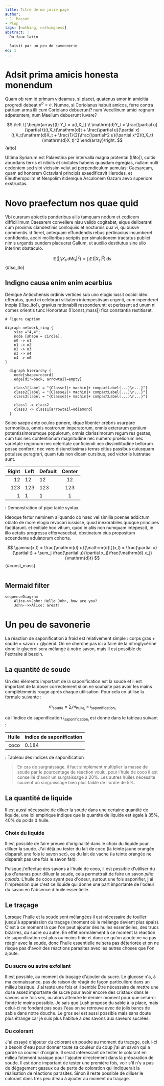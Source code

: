 ```yaml
---
title: Titre de ma jolie page
author:
- J. Massot
- Plop
tags: [nothing, nothingness]
abstract: |
  Du faux latin 

  Suivit par un peu de savonnerie
eq: 1
...
```


# Adsit prima amicis honesta monendum

Quam ob rem id primum videamus, si placet, quatenus amor in amicitia progredi debeat $a^b = c$. Numne, si Coriolanus habuit amicos, ferre contra patriam arma illi cum Coriolano debuerunt? num Vecellinum amici regnum adpetentem, num Maelium debuerunt iuvare?

$$
  \left \{ \begin{array}{l}
    Y_t = u(t,X_t) \\
    \mathrm{d}Y_t = \frac{\partial u}{\partial t}(t,X_t)\mathrm{d}t + \frac{\partial u}{\partial x}(t,X_t)\mathrm{d}X_t + \frac{1}{2}\frac{\partial^2 u}{\partial x^2}(t,X_t)(\mathrm{d}X_t)^2
  \end{array}\right.
$${#ito}

Ultima Syriarum est Palaestina per intervalla magna protentai ([!ito]), cultis abundans terris et nitidis et civitates habens quasdam egregias, nullam nulli cedentem sed sibi vicissim velut ad perpendiculum aemulas: Caesaream, quam ad honorem Octaviani principis exaedificavit Herodes, et Eleutheropolim et Neapolim itidemque Ascalonem Gazam aevo superiore exstructas.

# Novo praefectum nos quae quid

Vbi curarum abiectis ponderibus aliis tamquam nodum et codicem difficillimum Caesarem convellere nisu valido cogitabat, eique deliberanti cum proximis clandestinis conloquiis et nocturnis qua vi, quibusve commentis id fieret, antequam effundendis rebus pertinacius incumberet confidentia, acciri mollioribus scriptis per simulationem tractatus publici nimis urgentis eundem placuerat Gallum, ut auxilio destitutus sine ullo interiret obstaculo.

$$
  \mathbb{E}\left (\left | \int_I X_s\,\mathrm{d}W_s \right |^2 \right) = \int_I \mathbb{E}(| X_s |^2 )\,\mathrm{d}s
$${#iso_ito}

## Indigno causa enim enim acerbius

Denique Antiochensis ordinis vertices sub uno elogio iussit occidi ideo efferatus, quod ei celebrari vilitatem intempestivam urgenti, cum inpenderet inopia ([!iso_ito]), gravius rationabili responderunt; et perissent ad unum ni comes orientis tunc Honoratus ([!const_mass]) fixa constantia restitisset.

```{ .dot renderer=neato caption="Titre de ma figure" }
# Figure caption

digraph network_ring {
	size ="4,4";
	node [shape = circle];
	n0 -> n1
	n1 -> n2
	n2 -> n3
	n3 -> n4
	n4 -> n0
}
```

```{ .dot renderer="dot -Gweight=5.0" caption="Diagramme UML" }
  digraph hierarchy {
    node[shape=record]
    edge[dir=back, arrowtail=empty]

    class1[label = "{Classe1|+ machin|+ compactLabel(...)\n...}"]
    class2[label = "{Classe2|+ machin|+ compactLabel(...)\n...}"]
    class3[label = "{Classe3|+ machin|+ compactLabel(...)\n...}"]

    class1 -> class2
    class3 -> class1[arrowtail=odiamond]
  }
```


Soleo saepe ante oculos ponere, idque libenter crebris usurpare sermonibus, omnis nostrorum imperatorum, omnis exterarum gentium potentissimorumque populorum, omnis clarissimorum regum res gestas, cum tuis nec contentionum magnitudine nec numero proeliorum nec varietate regionum nec celeritate conficiendi nec dissimilitudine bellorum posse conferri; nec vero disiunctissimas terras citius passibus cuiusquam potuisse peragrari, quam tuis non dicam cursibus, sed victoriis lustratae sunt.

| Right | Left | Default | Center |
|------:|:-----|---------|:------:|
|   12  |  12  |    12   |    12  |
|  123  |  123 |   123   |   123  |
|    1  |    1 |     1   |     1  |

  : Demonstration of pipe table syntax.

Ideoque fertur neminem aliquando ob haec vel similia poenae addictum oblato de more elogio revocari iussisse, quod inexorabiles quoque principes factitarunt. et exitiale hoc vitium, quod in aliis non numquam intepescit, in illo aetatis progressu effervescebat, obstinatum eius propositum accendente adulatorum cohorte.

$$
  \gamma(x,t) = \frac{\mathrm{d} u}{\mathrm{d}t}(x,t) = \frac{\partial u}{\partial t} + \sum_j \frac{\partial u}{\partial x_j}\frac{\mathrm{d} x_j}{\mathrm{d}t}
$${#const_mass}

```{ include=Makefile .numberLines .lineAnchors .Makefile from=15 to=23 }

```

## Mermaid filter

```{ .mermaid caption="Diagramme UML séquentiel d'une conversation" }
sequenceDiagram
    Alice->>John: Hello John, how are you?
    John-->>Alice: Great!
```


# Un peu de savonerie

La réaction de saponification à froid est relativement simple : corps gras + soude = savon + glycérol. On ne cherche pas ici à faire de la nitroglycérine donc le glycérol sera mélangé à notre savon, mais il est possible de l'extraire si besoin.

## La quantité de soude

Un des éléments important de la saponification est la soude et il est important de la doser correctement si on ne souhaite pas avoir les mains complètements rouge après chaque utilisation. Pour cela on utilise la formule suivante :

$$
  m_{\textrm{soude}} = \sum_i m_{\textrm{huile}_i} \times i_{\textrm{saponification}_i}
$$

où l'indice de saponification $i_{\textrm{saponification}_i}$ est donné dans le tableau suivant :

| Huile | indice de saponification |
|------:|:-------------------------|
| coco  | 0.184                    |
  
   : Tableau des indices de saponification

> En cas de surgraissage, il faut simplement multiplier la masse de soude par le pourcentage de réaction voulu, pour l'hule de coco il est conseillé d'avoir un surgraissage à 20%. Les autres huiles nécessite souvent un surgraissage bien plus faible de l'ordre de 5%.

## La quantité de liquide

Il est aussi nécessaire de diluer la soude dans une certaine quantité de liquide, une loi empirique indique que la quantité de liquide est égale à 35%, 40% du poids d'huile.

### Choix du liquide

Il est possible de faire preuve d'originalité dans le choix du liquide pour dilluer la soude. J'ai déjà pu tester du lait de coco (la teinte jaune orangée disparaît une fois le savon sec), ou du lait de vache (la teinte orangée ne disparaît pas une fois le savon fait).

Puisque j'effectue des savons à l'huile de coco, il est possible d'utiliser du jus d'ananas pour dilluer la soude, cela permettrait de faire un savon *piña colada*. L'huile de coco ayant peu d'odeur, surtout une fois saponifier, j'ai l'impression que c'est ce liquide qui donne une part importante de l'odeur du savon en l'absence d'huile essentielle.

## Le traçage

Lorsque l'huile et la soude sont mélangées il est nécessaire de touiller jusqu'à apparaission du traçage (moment où le mélange devient plus épais). C'est à ce moment là que l'on peut ajouter des huiles essentielles, des trucs bizarres, du sucre ou autre. En effet normalement à ce moment la réaction de saponification est plus ou moins finie et donc ce qu'on ajoute ne va pas réagir avec la soude, donc l'huile essentielle ne sera pas déteriorée et on ne risque pas d'avoir des réactions parasites avec les autres choses que l'on ajoute.

### Du sucre ou autre exfoliant

Il est possible, au moment du traçage d'ajouter du sucre. Le glucose n'a, à ma connaissance, pas de raison de réagir de façon particulière dans un milieu basique. J'ai testé une fois et il semble Être nécessaire de mettre une dose assez importante de sucre pour avoir encore des cristaux dans le savons une fois sec, ou alors attendre le dernier moment pour que celui-ci fonde le moins possible. Je sais que Lush propose du sable à la place, mais celui-ci ne fondant pas sous l'eau on se retrouve avec de jolis bancs de sable dans notre douche. Le gros sel est aussi possible mais sans doute plus étrange car je suis plus habitué à des savons aux saveurs sucrées.

### Du colorant

J'ai essayé d'ajouter du colorant en poudre au moment du traçage, celui-ci a besoin d'eau pour donner toute sa couleur du coup j'ai un savon qui a gardé sa couleur d'origine. Il serait intéressant de tester le colorant en milieu fotement basique pour l'ajouter directement dans la préparation de soude. Il est donc important de tester une première fois, voir s'il n'y a pas de dégagement gazeux ou de perte de coloration qui indiquerait la réalisation de réactions parasites.
Sinon il reste possible de dilluer le colorant dans très peu d'eau à ajouter au moment du traçage.

